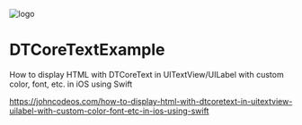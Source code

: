 ![logo](https://i.imgur.com/Dv73hCk.png)
# DTCoreTextExample
How to display HTML with DTCoreText in UITextView/UILabel with custom color, font, etc. in iOS using Swift

https://johncodeos.com/how-to-display-html-with-dtcoretext-in-uitextview-uilabel-with-custom-color-font-etc-in-ios-using-swift

